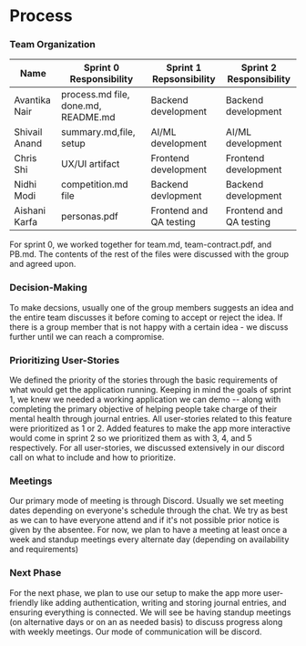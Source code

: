 # Process

### Team Organization

| Name          | Sprint 0 Responsibility | Sprint 1 Repsonsibility | Sprint 2 Responsibility |
| ------------- | ----------------------- | ----------------------- | ----------------------- |
| Avantika Nair | process.md file, done.md, README.md         | Backend development     | Backend development     |
| Shivail Anand | summary.md,file, setup  | AI/ML development       | AI/ML development       |
| Chris Shi     | UX/UI artifact          | Frontend development    | Frontend development    |
| Nidhi Modi    | competition.md file     | Backend devlopment      | Backend development     |
| Aishani Karfa | personas.pdf            | Frontend and QA testing | Frontend and QA testing |



For sprint 0, we worked together for team.md, team-contract.pdf, and PB.md. The contents of the rest of the files were discussed with the group and agreed upon.

### Decision-Making
To make decsions, usually one of the group members suggests an idea and the entire team discusses it before coming to accept or reject the idea. If there is a group member that is not happy with a certain idea - we discuss further until we can reach a compromise.


### Prioritizing User-Stories
We defined the priority of the stories through the basic requirements of what would get the application running. Keeping in mind the goals of sprint 1, we knew we needed a working application we can demo -- along with completing the primary objective of helping people take charge of their mental health through journal entries. All user-stories related to this feature were prioritized as 1 or 2. Added features to make the app more interactive would come in sprint 2 so we prioritized them as with 3, 4, and 5 respectively. For all user-stories, we discussed extensively in our discord call on what to include and how to prioritize.


### Meetings
Our primary mode of meeting is through Discord. Usually we set meeting dates depending on everyone's schedule through the chat. We try as best as we can to have everyone attend and if it's not possible prior notice is given by the absentee. For now, we plan to have a meeting at least once a week and standup meetings every alternate day (depending on availability and requirements)


### Next Phase
For the next phase, we plan to use our setup to make the app more user-friendly like adding authentication, writing and storing journal entries, and ensuring everything is connected. We will see be having standup meetings (on alternative days or on an as needed basis) to discuss progress along with weekly meetings. Our mode of communication will be discord.




